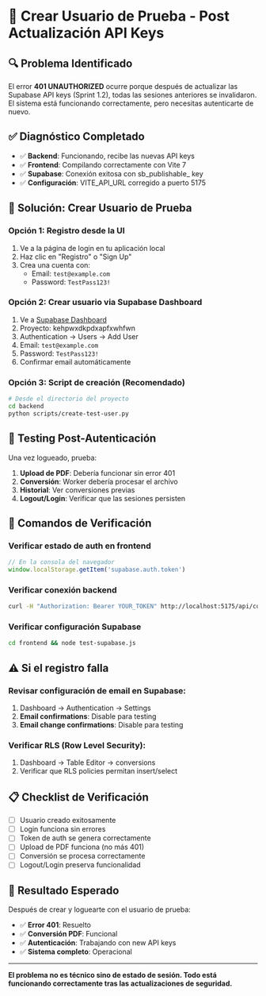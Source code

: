 # 👤 Crear Usuario de Prueba - Post Actualización API Keys

## 🔍 Problema Identificado

El error **401 UNAUTHORIZED** ocurre porque después de actualizar las Supabase API keys (Sprint 1.2), todas las sesiones anteriores se invalidaron. El sistema está funcionando correctamente, pero necesitas autenticarte de nuevo.

## ✅ Diagnóstico Completado

- ✅ **Backend**: Funcionando, recibe las nuevas API keys
- ✅ **Frontend**: Compilando correctamente con Vite 7
- ✅ **Supabase**: Conexión exitosa con sb_publishable_ key
- ✅ **Configuración**: VITE_API_URL corregido a puerto 5175

## 🚀 Solución: Crear Usuario de Prueba

### Opción 1: Registro desde la UI
1. Ve a la página de login en tu aplicación local
2. Haz clic en "Registro" o "Sign Up"
3. Crea una cuenta con:
   - Email: `test@example.com`
   - Password: `TestPass123!`

### Opción 2: Crear usuario via Supabase Dashboard
1. Ve a [Supabase Dashboard](https://supabase.com/dashboard)
2. Proyecto: kehpwxdkpdxapfxwhfwn
3. Authentication → Users → Add User
4. Email: `test@example.com`
5. Password: `TestPass123!`
6. Confirmar email automáticamente

### Opción 3: Script de creación (Recomendado)
```bash
# Desde el directorio del proyecto
cd backend
python scripts/create-test-user.py
```

## 🧪 Testing Post-Autenticación

Una vez logueado, prueba:

1. **Upload de PDF**: Debería funcionar sin error 401
2. **Conversión**: Worker debería procesar el archivo
3. **Historial**: Ver conversiones previas
4. **Logout/Login**: Verificar que las sesiones persisten

## 🔧 Comandos de Verificación

### Verificar estado de auth en frontend
```javascript
// En la consola del navegador
window.localStorage.getItem('supabase.auth.token')
```

### Verificar conexión backend
```bash
curl -H "Authorization: Bearer YOUR_TOKEN" http://localhost:5175/api/convert
```

### Verificar configuración Supabase
```bash
cd frontend && node test-supabase.js
```

## ⚠️ Si el registro falla

### Revisar configuración de email en Supabase:
1. Dashboard → Authentication → Settings
2. **Email confirmations**: Disable para testing
3. **Email change confirmations**: Disable para testing

### Verificar RLS (Row Level Security):
1. Dashboard → Table Editor → conversions
2. Verificar que RLS policies permitan insert/select

## 📋 Checklist de Verificación

- [ ] Usuario creado exitosamente
- [ ] Login funciona sin errores
- [ ] Token de auth se genera correctamente
- [ ] Upload de PDF funciona (no más 401)
- [ ] Conversión se procesa correctamente
- [ ] Logout/Login preserva funcionalidad

## 🎯 Resultado Esperado

Después de crear y loguearte con el usuario de prueba:
- ✅ **Error 401**: Resuelto
- ✅ **Conversión PDF**: Funcional
- ✅ **Autenticación**: Trabajando con new API keys
- ✅ **Sistema completo**: Operacional

---

**El problema no es técnico sino de estado de sesión. Todo está funcionando correctamente tras las actualizaciones de seguridad.**